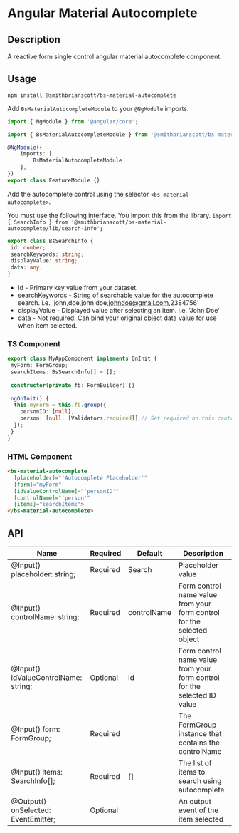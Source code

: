 # Angular Material Autocomplete

## Description

A reactive form single control angular material autocomplete component.

## Usage

```
npm install @smithbrianscott/bs-material-autocomplete
```

Add `BsMaterialAutocompleteModule` to your `@NgModule` imports.

```typescript
import { NgModule } from '@angular/core';

import { BsMaterialAutocompleteModule } from '@smithbrianscott/bs-material-autocomplete';

@NgModule({
    imports: [ 
        BsMaterialAutocompleteModule
    ],
})
export class FeatureModule {}
```

Add the autocomplete control using the selector `<bs-material-autocomplete>`.

You must use the following interface. You import this from the library. `import { SearchInfo } from '@smithbrianscott/bs-material-autocomplete/lib/search-info';`
```typescript
export class BsSearchInfo {
 id: number;
 searchKeywords: string;
 displayValue: string;
 data: any;
}
```
- id - Primary key value from your dataset.
- searchKeywords - String of searchable value for the autocomplete search. i.e. 'john,doe,john doe,johndoe@gmail.com,2384756'
- displayValue - Displayed value after selecting an item. i.e. 'John Doe'
- data - Not required. Can bind your original object data value for use when item selected.

### TS Component
```typescript
export class MyAppComponent implements OnInit {
 myForm: FormGroup;
 searchItems: BsSearchInfo[] = [];
 
 constructor(private fb: FormBuilder) {}
 
 ngOnInit() {
  this.myForm = this.fb.group({
    personID: [null],
    person: [null, [Validators.required]] // Set required on this control if required
  });
 }
}
```
### HTML Component
```html
<bs-material-autocomplete
  [placeholder]="'Autocomplete Placeholder'"
  [form]="myForm"
  [idValueControlName]="'personID'"
  [controlName]="'person'"
  [items]="searchItems">
</bs-material-autocomplete>
```

## API

| Name | Required | Default | Description |
|------|----------|---------|-------------|
| @Input() placeholder: string; | Required | Search | Placeholder value |
| @Input() controlName: string; | Required | controlName | Form control name value from your form control for the selected object | 
| @Input() idValueControlName: string; | Optional | id | Form control name value from your form control for the selected ID value |
| @Input() form: FormGroup; | Required | | The FormGroup instance that contains the controlName |
| @Input() items: SearchInfo[]; | Required | [] | The list of items to search using autocomplete |
| @Output() onSelected: EventEmitter<SearchInfo>; | Optional | | An output event of the item selected |

